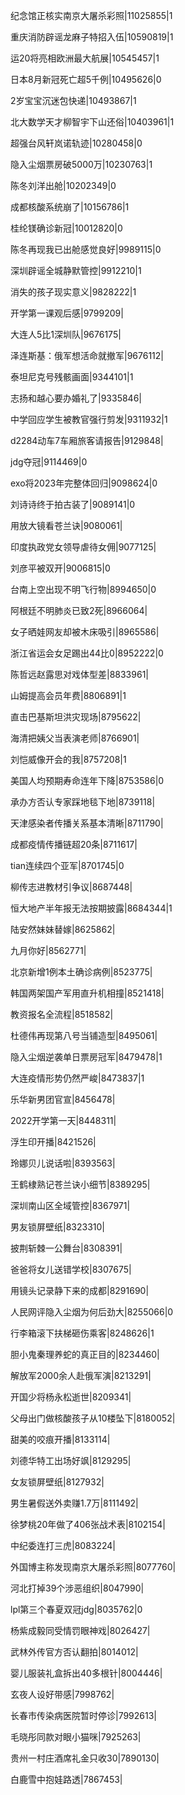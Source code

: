 纪念馆正核实南京大屠杀彩照|11025855|1

重庆消防辟谣龙麻子特招入伍|10590819|1

运20将亮相欧洲最大航展|10545457|1

日本8月新冠死亡超5千例|10495626|0

2岁宝宝沉迷包快递|10493867|1

北大数学天才柳智宇下山还俗|10403961|1

超强台风轩岚诺轨迹|10280458|0

隐入尘烟票房破5000万|10230763|1

陈冬刘洋出舱|10202349|0

成都核酸系统崩了|10156786|1

桂纶镁确诊新冠|10012820|0

陈冬再现我已出舱感觉良好|9989115|0

深圳辟谣全城静默管控|9912210|1

消失的孩子现实意义|9828222|1

开学第一课观后感|9799209|

大连人5比1深圳队|9676175|

泽连斯基：俄军想活命就撤军|9676112|

泰坦尼克号残骸画面|9344101|1

志扬和越心要办婚礼了|9335846|

中学回应学生被教官强行剪发|9311932|1

d2284动车7车厢旅客请报告|9129848|

jdg夺冠|9114469|0

exo将2023年完整体回归|9098624|0

刘诗诗终于拍古装了|9089141|0

用放大镜看苍兰诀|9080061|

印度执政党女领导虐待女佣|9077125|

刘彦平被双开|9006815|0

台南上空出现不明飞行物|8994650|0

阿根廷不明肺炎已致2死|8966064|

女子晒娃网友却被木床吸引|8965586|

浙江省运会女足踢出44比0|8952222|0

陈哲远赵露思对戏体型差|8833961|

山姆提高会员年费|8806891|1

直击巴基斯坦洪灾现场|8795622|

海清把姨父当表演老师|8766901|

刘恺威像开会的我|8757208|1

美国人均预期寿命连年下降|8753586|0

承办方否认专家踩地毯下地|8739118|

天津感染者传播关系基本清晰|8711790|

成都疫情传播链超20条|8711617|

tian连续四个亚军|8701745|0

柳传志进教材引争议|8687448|

恒大地产半年报无法按期披露|8684344|1

陆安然妹妹替嫁|8625862|

九月你好|8562771|

北京新增1例本土确诊病例|8523775|

韩国两架国产军用直升机相撞|8521418|

教资报名全流程|8518582|

杜德伟再现第八号当铺造型|8495061|

隐入尘烟逆袭单日票房冠军|8479478|1

大连疫情形势仍然严峻|8473837|1

乐华新男团官宣|8456478|

2022开学第一天|8448311|

浮生印开播|8421526|

玲娜贝儿说话啦|8393563|

王鹤棣熟记苍兰诀小细节|8389295|

深圳南山区全域管控|8367971|

男友锁屏壁纸|8323310|

披荆斩棘一公舞台|8308391|

爸爸将女儿送错学校|8307675|

用镜头记录静下来的成都|8291690|

人民网评隐入尘烟为何后劲大|8255066|0

行李箱滚下扶梯砸伤乘客|8248626|1

胆小鬼秦理养蛇的真正目的|8234460|

解放军2000余人赴俄军演|8213291|

开国少将杨永松逝世|8209341|

父母出门做核酸孩子从10楼坠下|8180052|

甜美的咬痕开播|8133114|

刘德华特工出场好飒|8129295|

女友锁屏壁纸|8127932|

男生暑假送外卖赚1.7万|8111492|

徐梦桃20年做了406张战术表|8102154|

中纪委连打三虎|8083224|

外国博主称发现南京大屠杀彩照|8077760|

河北打掉39个涉恶组织|8047990|

lpl第三个春夏双冠jdg|8035762|0

杨紫成毅同受情罚眼神戏|8026427|

武林外传官方否认翻拍|8014012|

婴儿服装礼盒拆出40多根针|8004446|

玄夜人设好带感|7998762|

长春市传染病医院暂时停诊|7992613|

毛晓彤同款对眼小猫咪|7925263|

贵州一村庄酒席礼金只收30|7890130|

白鹿雪中抱娃路透|7867453|

